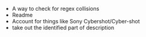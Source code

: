 * A way to check for regex collisions
* Readme
* Account for things like Sony Cybershot/Cyber-shot
* take out the identified part of description
